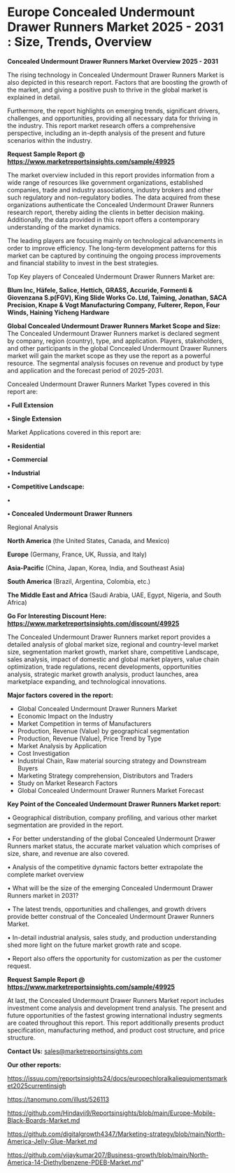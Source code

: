 # Europe Concealed Undermount Drawer Runners Market 2025 - 2031 : Size, Trends, Overview

<Strong> Concealed Undermount Drawer Runners Market Overview 2025 - 2031</strong>

The rising technology in Concealed Undermount Drawer Runners Market is also depicted in this research report. Factors that are boosting the growth of the market, and giving a positive push to thrive in the global market is explained in detail.

Furthermore, the report highlights on emerging trends, significant drivers, challenges, and opportunities, providing all necessary data for thriving in the industry. This report market research offers a comprehensive perspective, including an in-depth analysis of the present and future scenarios within the industry.

<strong>Request Sample Report @ <a href=https://www.marketreportsinsights.com/sample/49925>https://www.marketreportsinsights.com/sample/49925</a></strong>

The market overview included in this report provides information from a wide range of resources like government organizations, established companies, trade and industry associations, industry brokers and other such regulatory and non-regulatory bodies. The data acquired from these organizations authenticate the Concealed Undermount Drawer Runners research report, thereby aiding the clients in better decision making. Additionally, the data provided in this report offers a contemporary understanding of the market dynamics.

The leading players are focusing mainly on technological advancements in order to improve efficiency. The long-term development patterns for this market can be captured by continuing the ongoing process improvements and financial stability to invest in the best strategies.

Top Key players of Concealed Undermount Drawer Runners Market are:

<strong>Blum Inc, Häfele, Salice, Hettich, GRASS, Accuride, Formenti & Giovenzana S.p(FGV), King Slide Works Co. Ltd, Taiming, Jonathan, SACA Precision, Knape & Vogt Manufacturing Company, Fulterer, Repon, Four Winds, Haining Yicheng Hardware</strong>

<strong><b>Global Concealed Undermount Drawer Runners Market Scope and Size:</b></strong>
The Concealed Undermount Drawer Runners market is declared segment by company, region (country), type, and application. Players, stakeholders, and other participants in the global Concealed Undermount Drawer Runners market will gain the market scope as they use the report as a powerful resource. The segmental analysis focuses on revenue and product by type and application and the forecast period of 2025-2031.

Concealed Undermount Drawer Runners Market Types covered in this report are:

<strong>•  Full Extension

•  Single Extension</strong>

Market Applications covered in this report are:

<strong>•  Residential

•  Commercial

•  Industrial

•  Competitive Landscape:

•  

•  Concealed Undermount Drawer Runners</strong> 

Regional Analysis

<strong>North America</strong> (the United States, Canada, and Mexico)

<strong>Europe</strong> (Germany, France, UK, Russia, and Italy)

<strong>Asia-Pacific</strong> (China, Japan, Korea, India, and Southeast Asia)

<strong>South America</strong> (Brazil, Argentina, Colombia, etc.)

<strong>The Middle East and Africa</strong> (Saudi Arabia, UAE, Egypt, Nigeria, and South Africa)

<strong>Go For Interesting Discount Here: <a href=https://www.marketreportsinsights.com/discount/49925>https://www.marketreportsinsights.com/discount/49925</a></strong>

The Concealed Undermount Drawer Runners market report provides a detailed analysis of global market size, regional and country-level market size, segmentation market growth, market share, competitive Landscape, sales analysis, impact of domestic and global market players, value chain optimization, trade regulations, recent developments, opportunities analysis, strategic market growth analysis, product launches, area marketplace expanding, and technological innovations.

<strong><b>Major factors covered in the report:</b></strong>
<ul>
  <li>Global Concealed Undermount Drawer Runners Market </li>
  <li>Economic Impact on the Industry</li>
  <li>Market Competition in terms of Manufacturers</li>
  <li>Production, Revenue (Value) by geographical segmentation</li>
  <li>Production, Revenue (Value), Price Trend by Type</li>
  <li>Market Analysis by Application</li>
  <li>Cost Investigation</li>
  <li>Industrial Chain, Raw material sourcing strategy and Downstream Buyers</li>
  <li>Marketing Strategy comprehension, Distributors and Traders</li>
  <li>Study on Market Research Factors</li>
  <li>Global Concealed Undermount Drawer Runners Market Forecast</li>
</ul>

<strong><b>Key Point of the Concealed Undermount Drawer Runners Market report:</b></strong>

• Geographical distribution, company profiling, and various other market segmentation are provided in the report.

• For better understanding of the global Concealed Undermount Drawer Runners market status, the accurate market valuation which comprises of size, share, and revenue are also covered.

• Analysis of the competitive dynamic factors better extrapolate the complete market overview

• What will be the size of the emerging Concealed Undermount Drawer Runners market in 2031?

• The latest trends, opportunities and challenges, and growth drivers provide better construal of the Concealed Undermount Drawer Runners Market.

• In-detail industrial analysis, sales study, and production understanding shed more light on the future market growth rate and scope.

• Report also offers the opportunity for customization as per the customer request.

<strong>Request Sample Report @ <a href=https://www.marketreportsinsights.com/sample/49925>https://www.marketreportsinsights.com/sample/49925</a></strong>

At last, the Concealed Undermount Drawer Runners Market report includes investment come analysis and development trend analysis. The present and future opportunities of the fastest growing international industry segments are coated throughout this report. This report additionally presents product specification, manufacturing method, and product cost structure, and price structure.

<strong>Contact Us:</strong>
sales@marketreportsinsights.com

<strong>Our other reports:</strong>

<a href=https://issuu.com/reportsinsights24/docs/europechloralkaliequipmentsmarket2025currentinsigh>https://issuu.com/reportsinsights24/docs/europechloralkaliequipmentsmarket2025currentinsigh</a>

<a href=https://tanomuno.com/illust/526113>https://tanomuno.com/illust/526113</a>

<a href=https://github.com/Hindavii9/Reportsinsights/blob/main/Europe-Mobile-Black-Boards-Market.md>https://github.com/Hindavii9/Reportsinsights/blob/main/Europe-Mobile-Black-Boards-Market.md</a>

<a href=https://github.com/digitalgrowth4347/Marketing-strategy/blob/main/North-America-Jelly-Glue-Market.md>https://github.com/digitalgrowth4347/Marketing-strategy/blob/main/North-America-Jelly-Glue-Market.md</a>

<a href=https://github.com/vijaykumar207/Business-growth/blob/main/North-America-14-Diethylbenzene-PDEB-Market.md>https://github.com/vijaykumar207/Business-growth/blob/main/North-America-14-Diethylbenzene-PDEB-Market.md</a>"
